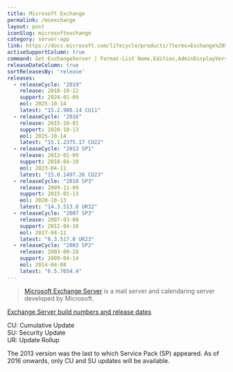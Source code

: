 ```yaml
---
title: Microsoft Exchange
permalink: /msexchange
layout: post
iconSlug: microsoftexchange
category: server-app
link: https://docs.microsoft.com/lifecycle/products/?terms=Exchange%20Server
activeSupportColumn: true
command: Get-ExchangeServer | Format-List Name,Edition,AdminDisplayVersion
releaseDateColumn: true
sortReleasesBy: 'release'
releases:
  - releaseCycle: "2019"
    release: 2018-10-22
    support: 2024-01-09
    eol: 2025-10-14
    latest: "15.2.986.14 CU11"
  - releaseCycle: "2016"
    release: 2015-10-01
    support: 2020-10-13
    eol: 2025-10-14
    latest: "15.1.2375.17 CU22"
  - releaseCycle: "2013 SP1"
    release: 2013-01-09
    support: 2018-04-10
    eol: 2023-04-11
    latest: "15.0.1497.26 CU23"
  - releaseCycle: "2010 SP3"
    release: 2009-11-09
    support: 2015-01-13
    eol: 2020-10-13
    latest: "14.3.513.0 UR32"
  - releaseCycle: "2007 SP3"
    release: 2007-03-08
    support: 2012-04-10
    eol: 2017-04-11
    latest: "8.3.517.0 UR23"
  - releaseCycle: "2003 SP2"
    release: 2003-09-28
    support: 2009-04-14
    eol: 2014-04-08
    latest: "6.5.7654.4"
---
```


> [Microsoft Exchange Server](https://en.wikipedia.org/wiki/Microsoft_Exchange_Server) is a mail server and calendaring server developed by Microsoft.

[Exchange Server build numbers and release dates](https://docs.microsoft.com/exchange/new-features/build-numbers-and-release-dates)

CU: Cumulative Update  
SU: Security Update  
UR: Update Rollup

The 2013 version was the last to which Service Pack (SP) appeared. As of 2016 onwards, only CU and SU updates will be available.
